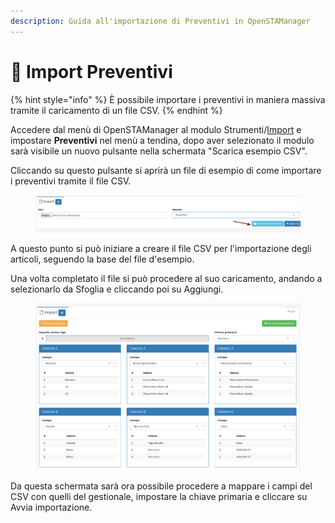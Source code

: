 ```yaml
---
description: Guida all'importazione di Preventivi in OpenSTAManager
---
```


# 📃 Import Preventivi

{% hint style="info" %}
È possibile importare i preventivi in maniera massiva tramite il caricamento di un file CSV.
{% endhint %}

Accedere dal menù di OpenSTAManager al modulo Strumenti/[Import](../../openstamanager/modules/strumenti/import.md) e impostare **Preventivi** nel menù a tendina, dopo aver selezionato il modulo sarà visibile un nuovo pulsante nella schermata "Scarica esempio CSV".

Cliccando su questo pulsante si aprirà un file di esempio di come importare i preventivi tramite il file CSV.

<figure><img src="../../.gitbook/assets/immagine (5) (4).png" alt=""><figcaption></figcaption></figure>

A questo punto si può iniziare a creare il file CSV per l'importazione degli articoli, seguendo la base del file d'esempio.

Una volta completato il file si può procedere al suo caricamento, andando a selezionarlo da Sfoglia e cliccando poi su Aggiungi.

<figure><img src="../../.gitbook/assets/immagine (7) (1) (2).png" alt=""><figcaption></figcaption></figure>

Da questa schermata sarà ora possibile procedere a mappare i campi del CSV con quelli del gestionale, impostare la chiave primaria e cliccare su Avvia importazione.

